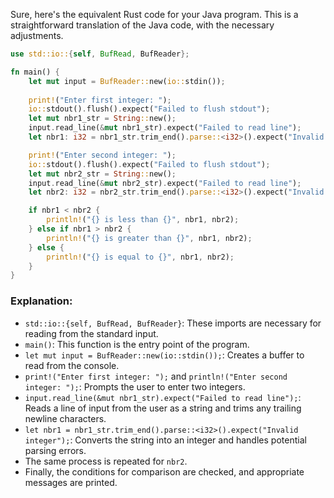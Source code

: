 Sure, here's the equivalent Rust code for your Java program. This is a straightforward translation of the Java code, with the necessary adjustments.

```rust
use std::io::{self, BufRead, BufReader};

fn main() {
    let mut input = BufReader::new(io::stdin());
    
    print!("Enter first integer: ");
    io::stdout().flush().expect("Failed to flush stdout");
    let mut nbr1_str = String::new();
    input.read_line(&mut nbr1_str).expect("Failed to read line");
    let nbr1: i32 = nbr1_str.trim_end().parse::<i32>().expect("Invalid integer");

    print!("Enter second integer: ");
    io::stdout().flush().expect("Failed to flush stdout");
    let mut nbr2_str = String::new();
    input.read_line(&mut nbr2_str).expect("Failed to read line");
    let nbr2: i32 = nbr2_str.trim_end().parse::<i32>().expect("Invalid integer");

    if nbr1 < nbr2 {
        println!("{} is less than {}", nbr1, nbr2);
    } else if nbr1 > nbr2 {
        println!("{} is greater than {}", nbr1, nbr2);
    } else {
        println!("{} is equal to {}", nbr1, nbr2);
    }
}
```

### Explanation:
- `std::io::{self, BufRead, BufReader}`: These imports are necessary for reading from the standard input.
- `main()`: This function is the entry point of the program.
- `let mut input = BufReader::new(io::stdin());`: Creates a buffer to read from the console.
- `print!("Enter first integer: ");` and `println!("Enter second integer: ");`: Prompts the user to enter two integers.
- `input.read_line(&mut nbr1_str).expect("Failed to read line");`: Reads a line of input from the user as a string and trims any trailing newline characters.
- `let nbr1 = nbr1_str.trim_end().parse::<i32>().expect("Invalid integer");`: Converts the string into an integer and handles potential parsing errors.
- The same process is repeated for `nbr2`.
- Finally, the conditions for comparison are checked, and appropriate messages are printed.
